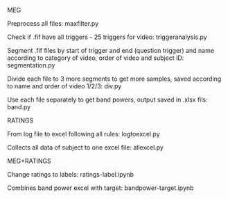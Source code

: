 MEG

Preprocess all files: maxfilter.py

Check if .fif have all triggers - 25 triggers for video: triggeranalysis.py

Segment .fif files by start of trigger and end (question trigger) and name according to category of video, order of video and subject ID: segmentation.py

Divide each file to 3 more segments to get more samples, saved according to name and order of video 1/2/3: div.py

Use each file separately to get band powers, output saved in .xlsx fils: band.py


RATINGS

From log file to excel following all rules: logtoexcel.py

Collects all data of subject to one excel file: allexcel.py


MEG+RATINGS

Change ratings to labels: ratings-label.ipynb

Combines band power excel with target: bandpower-target.ipynb
